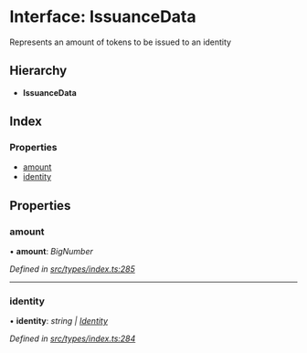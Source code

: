# Interface: IssuanceData

Represents an amount of tokens to be issued to an identity

## Hierarchy

* **IssuanceData**

## Index

### Properties

* [amount](types.issuancedata.md#amount)
* [identity](types.issuancedata.md#identity)

## Properties

###  amount

• **amount**: *BigNumber*

*Defined in [src/types/index.ts:285](https://github.com/PolymathNetwork/polymesh-sdk/blob/d7c2770/src/types/index.ts#L285)*

___

###  identity

• **identity**: *string | [Identity](../classes/api_entities_identity.identity.md)*

*Defined in [src/types/index.ts:284](https://github.com/PolymathNetwork/polymesh-sdk/blob/d7c2770/src/types/index.ts#L284)*
